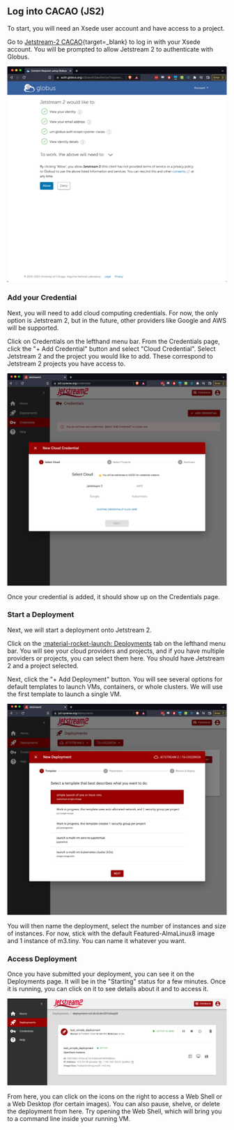 ## Log into CACAO (JS2)

To start, you will need an Xsede user account and have access to a project.

Go to [Jetstream-2 CACAO](https://js2.cyverse.org/){target=_blank} to log in with your Xsede account. You will be prompted to allow Jetstream 2 to authenticate with Globus.

![](../assets/atmosphere/js2_globus.png)

### Add your Credential

Next, you will need to add cloud computing credentials. For now, the only option is Jetstream 2, but in the future, other providers like Google and AWS will be supported.

Click on Credentials on the lefthand menu bar. From the Credentials page, click the "+ Add Credential" button and select "Cloud Credential". Select Jetstream 2 and the project you would like to add. These correspond to Jetstream 2 projects you have access to.

![](../assets/atmosphere/js2_new_credential.png)

Once your credential is added, it should show up on the Credentials page.


### Start a Deployment

Next, we will start a deployment onto Jetstream 2.

Click on the [:material-rocket-launch: Deployments](https://js2.cyverse.org/deployments) tab on the lefthand menu bar. You will see your cloud providers and projects, and if you have multiple providers or projects, you can select them here. You should have Jetstream 2 and a project selected.

Next, click the "+ Add Deployment" button. You will see several options for default templates to launch VMs, containers, or whole clusters. We will use the first template to launch a single VM.

![](../assets/atmosphere/js2_template.png)

You will then name the deployment, select the number of instances and size of instances. For now, stick with the default Featured-AlmaLinux8 image and 1 instance of m3.tiny. You can name it whatever you want.

### Access Deployment

Once you have submitted your deployment, you can see it on the Deployments page. It will be in the "Starting" status for a few minutes. Once it is running, you can click on it to see details about it and to access it.

![](../assets/atmosphere/js2_running.png)

From here, you can click on the icons on the right to access a Web Shell or a Web Desktop (for certain images). You can also pause, shelve, or delete the deployment from here. Try opening the Web Shell, which will bring you to a command line inside your running VM.